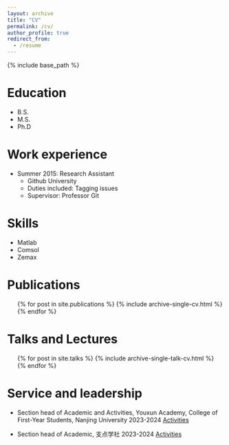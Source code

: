 ```yaml
---
layout: archive
title: "CV"
permalink: /cv/
author_profile: true
redirect_from:
  - /resume
---
```


{% include base_path %}

Education
======
* B.S. 
* M.S. 
* Ph.D 

Work experience
======
* Summer 2015: Research Assistant
  * Github University
  * Duties included: Tagging issues
  * Supervisor: Professor Git

Skills
======
* Matlab
* Comsol
* Zemax

Publications
======
  <ul>{% for post in site.publications %}
    {% include archive-single-cv.html %}
  {% endfor %}</ul>
  
Talks and Lectures
======
  <ul>{% for post in site.talks %}
    {% include archive-single-talk-cv.html %}
  {% endfor %}</ul>
  
Service and leadership
======
* Section head of Academic and Activities, Youxun Academy, College of First-Year Students, Nanjing University 2023-2024
[Activities]()

* Section head of Academic, 支点学社 2023-2024
[Activities]()